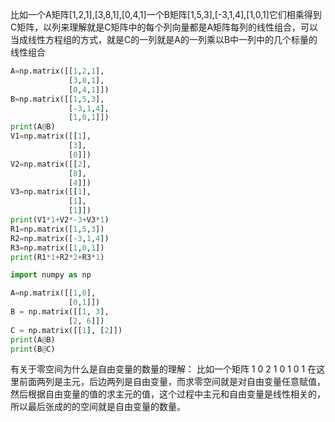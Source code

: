 比如一个A矩阵[1,2,1],[3,8,1],[0,4,1]一个B矩阵[1,5,3],[-3,1,4],[1,0,1]它们相乘得到C矩阵，以列来理解就是C矩阵中的每个列向量都是A矩阵每列的线性组合，可以当成线性方程组的方式，就是C的一列就是A的一列乘以B中一列中的几个标量的线性组合
```python
A=np.matrix([[1,2,1],
             [3,8,1],
             [0,4,1]])
B=np.matrix([[1,5,3],
             [-3,1,4],
             [1,0,1]])
print(A@B)
V1=np.matrix([[1],
             [3],
             [0]])
V2=np.matrix([[2],
             [8],
             [4]])
V3=np.matrix([[1],
             [1],
             [1]])
print(V1*1+V2*-3+V3*1)
R1=np.matrix([1,5,3])
R2=np.matrix([-3,1,4])
R3=np.matrix([1,0,1])
print(R1*1+R2*2+R3*1)
```
```python
import numpy as np

A=np.matrix([[1,0],
             [0,1]])
B = np.matrix([[1, 3],
             [2, 6]])
C = np.matrix([[1], [2]])
print(A@B)
print(B@C)
```
有关于零空间为什么是自由变量的数量的理解：
比如一个矩阵
1 0 2 1
0 1 0 1
在这里前面两列是主元，后边两列是自由变量，而求零空间就是对自由变量任意赋值，然后根据自由变量的值的求主元的值，这个过程中主元和自由变量是线性相关的，所以最后张成的的空间就是自由变量的数量。
